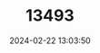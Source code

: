 ---
title: "13493"
category: "Microtus duodecimcostatus"
draft: false
date: 2024-02-22 13:03:50
languages:
  Italian: ["Arvicola iberica"]
  French: ["Campagnol Provençal"]
  Spanish; Castilian: ["Topillo Mediterráneo"]
  English: ["Mediterranean Pine Vole"]
---